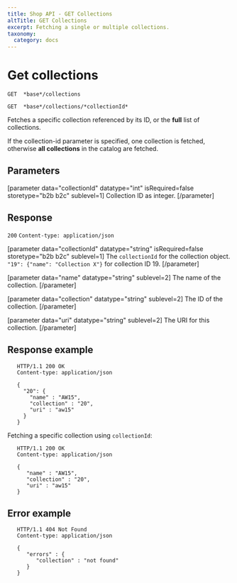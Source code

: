 ```yaml
---
title: Shop API - GET Collections
altTitle: GET Collections
excerpt: Fetching a single or multiple collections.
taxonomy:
  category: docs
---
```


# Get collections

```text
GET  *base*/collections
```

```text
GET  *base*/collections/*collectionId*
```

Fetches a specific collection referenced by its ID, or the **full** list of collections.

If the collection-id parameter is specified, one collection is fetched, otherwise **all collections** in the catalog are fetched.

## Parameters

[parameter data="collectionId" datatype="int" isRequired=false storetype="b2b b2c" sublevel=1]
Collection ID as integer.
[/parameter]

## Response
`200` `Content-type: application/json`

[parameter data="collectionId" datatype="string" isRequired=false storetype="b2b b2c" sublevel=1]
The ``collectionId`` for the collection object.
``"19": {"name": "Collection X"}`` for collection ID 19.
[/parameter]

[parameter data="name" datatype="string" sublevel=2]
The name of the collection.
[/parameter]

[parameter data="collection" datatype="string" sublevel=2]
The ID of the collection.
[/parameter]

[parameter data="uri" datatype="string" sublevel=2]
The URI for this collection.
[/parameter]

## Response example

```http
   HTTP/1.1 200 OK
   Content-type: application/json

   {
     "20": {
       "name" : "AW15",
       "collection" : "20",
       "uri" : "aw15"
     }
   }
```

Fetching a specific collection using `collectionId`:

```http
   HTTP/1.1 200 OK
   Content-type: application/json

   {
      "name" : "AW15",
      "collection" : "20",
      "uri" : "aw15"
   }
```

## Error example

```http
   HTTP/1.1 404 Not Found
   Content-type: application/json

   {
      "errors" : {
         "collection" : "not found"
      }
   }
```